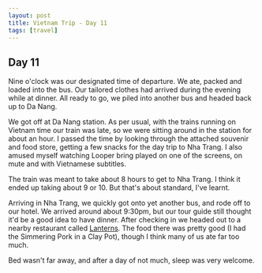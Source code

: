 ```yaml
---
layout: post
title: Vietnam Trip - Day 11
tags: [travel]
---
```


## Day 11

Nine o'clock was our designated time of departure. We ate, packed and loaded into the bus. Our tailored clothes had arrived during the evening while at dinner. All ready to go, we piled into another bus and headed back up to Da Nang.

We got off at Da Nang station. As per usual, with the trains running on Vietnam time our train was late, so we were sitting around in the station for about an hour. I passed the time by looking through the attached souvenir and food store,  getting a few snacks for the day trip to Nha Trang. I also amused myself watching Looper bring played on one of the screens, on mute and with Vietnamese subtitles.

The train was meant to take about 8 hours to get to Nha Trang. I think it ended up taking about 9 or 10. But that's about standard, I've learnt.

Arriving in Nha Trang,  we quickly got onto yet another bus, and rode off to our hotel. We arrived around about 9:30pm, but our tour guide still thought it'd be a good idea to have dinner. After checking in we headed out to a nearby restaurant called [Lanterns]( http://www.tripadvisor.com/Restaurant_Review-g293928-d1515355-Reviews-Lanterns_Vietnamese_Restaurant-Nha_Trang_Khanh_Hoa_Province.html ). The food there was pretty good (I had the Simmering Pork in a Clay Pot), though I think many of us ate far too much.

Bed wasn't far away, and after a day of not much, sleep was very welcome.
